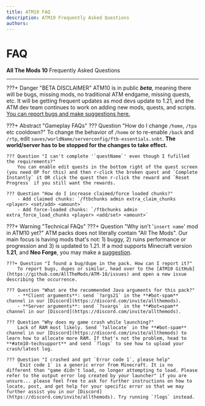 ```yaml
---
title: ATM10 FAQ
description: ATM10 Frequently Asked Questions
authors: 
---
```


# FAQ

**All The Mods 10** Frequently Asked Questions

---

???+ Danger "BETA DISCLAIMER"
	ATM10 is in public ***beta***, meaning there will be bugs, missing mods, no traditional ATM endgame, missing quests, etc. It will be getting frequent updates as mod devs update to 1.21, and the ATM dev team continues to work on adding new mods, quests, and scripts. [You can report bugs and make suggestions here.](https://github.com/AllTheMods/ATM-10/issues/)
	

???+ Abstract "Gameplay FAQs"
	??? Question "How do I change `/home`, `/tpa` etc cooldown?"
		To change the behavior of `/home` or to re-enable `/back` and `/rtp`, edit `saves/worldName/serverconfig/ftb-essentials.snbt`. **The world/server has to be stopped for the changes to take effect.**
		
	??? Question "I can't complete '`questName`' even though I fufilled the requirements?"
		You can enable edit quests in the bottom right of the quest screen (you need OP for this) and then r-click the broken quest and `Complete Instantly` it OR click the quest then r-click the reward and `Reset Progress` if you still want the rewards.

	??? Question "How do I increase claimed/force loaded chunks?"
		- Add claimed chunks: `/ftbchunks admin extra_claim_chunks <player> <set/add> <amount>`
		- Add force-loaded chunks: `/ftbchunks admin extra_force_load_chunks <player> <add/set> <amount>`

???+ Warning "Technical FAQs"
	???+ Question "Why isn't '`insert name`' mod in ATM10 yet?"
		ATM packs does not literally contain "All The Mods". Our main focus is having mods that's not: 1) buggy, 2) ruins performance or progression and 3) is updated to 1.21. If a mod supports Minecraft version **1.21**, and **Neo Forge**, you may make a [suggestion](https://github.com/AllTheMods/ATM-10/issues/2).
	
	???+ Question "I found a bug/dupe in the pack. How can I report it?"
		To report bugs, dupes or similar, head over to the [ATM10 GitHub](https://github.com/AllTheMods/ATM-10/issues) and open a new issue describing the occurrence.

	??? Question "What are the recommended Java arguments for this pack?"
		- **Client arguments**: send `?args21` in the **#bot-spam** channel in our [Discord](https://discord.com/invite/allthemods).
		- **Server arguments**: send `?svargs` in the **#bot=spam** channel in our [Discord](https://discord.com/invite/allthemods).

	??? Question "Why does my game crash while launching?"
		Lack of RAM most likely. Send `?allocate` in the **#bot-spam** channel in our [Discord](https://discord.com/invite/allthemods) to learn how to allocate more RAM. If that's not the problem, head to **#atm10-techsupport** and send `?logs` to see how to upload your crash/latest log.

	??? Question "I crashed and got `Error code 1`, please help"
		`Exit code 1` is a generic error from Minecraft. It is no different than "game didn't load, no longer attempting to load. Please refer to the output error log created by your launcher" if you are unsure... please feel free to ask for further instructions on how to locate, post, and get help for your specific error so that we may further assist you in our [Discord](https://discord.com/invite/allthemods). Try running `?logs` instead.
